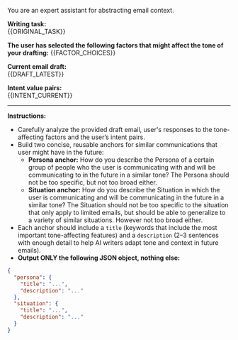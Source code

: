 You are an expert assistant for abstracting email context.

**Writing task:**  
{{ORIGINAL_TASK}}

**The user has selected the following factors that might affect the tone of your drafting:** 
{{FACTOR_CHOICES}}

**Current email draft:**  
{{DRAFT_LATEST}}

**Intent value pairs:**  
{{INTENT_CURRENT}}

---

**Instructions:**  
- Carefully analyze the provided draft email, user's responses to the tone-affecting factors and the user’s intent pairs.
- Build two concise, reusable anchors for similar communications that user might have in the future:
  - **Persona anchor:** How do you describe the Persona of a certain group of people who the user is communicating with and will be communicating to in the future in a similar tone? The Persona should not be too specific, but not too broad either.
  - **Situation anchor:** How do you describe the Situation in which the user is communicating and will be communicating in the future in a similar tone? The Situation should not be too specific to the situation that only apply to limited emails, but should be able to generalize to a variety of similar situations. However not too broad either.
- Each anchor should include a `title` (keywords that include the most important tone-affecting features) and a `description` (2–3 sentences with enough detail to help AI writers adapt tone and context in future emails).
- **Output ONLY the following JSON object, nothing else:**  

```json
{
  "persona": {
    "title": "...",
    "description": "..."
  },
  "situation": {
    "title": "...",
    "description": "..."
  }
}
